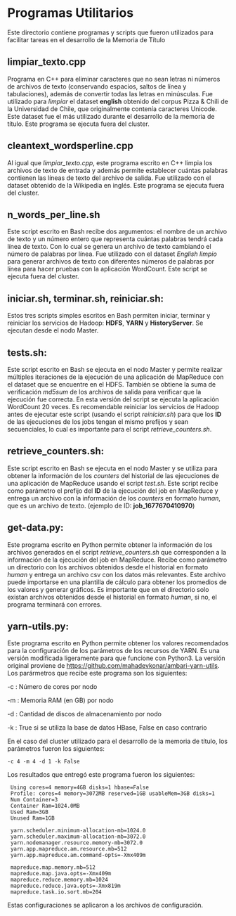 # Programas Utilitarios

Este directorio contiene programas y scripts que fueron utilizados para facilitar tareas en el desarrollo de la Memoria de Título

## limpiar_texto.cpp
Programa en C++ para eliminar caracteres que no sean letras ni números de archivos de texto (conservando espacios, saltos de línea y tabulaciones), además de convertir todas las letras en minúsculas. Fue utilizado para *limpiar* el dataset **english** obtenido del corpus Pizza & Chili de la Universidad de Chile, que originalmente contenía caracteres Unicode. Este dataset fue el más utilizado durante el desarrollo de la memoria de título. Este programa se ejecuta fuera del cluster.

## cleantext_wordsperline.cpp
Al igual que *limpiar_texto.cpp*, este programa escrito en C++ limpia los archivos de texto de entrada y además permite establecer cuántas palabras contienen las líneas de texto del archivo de salida. Fue utilizado con el dataset obtenido de la Wikipedia en inglés. Este programa se ejecuta fuera del cluster.

## n_words_per_line.sh
Este script escrito en Bash recibe dos argumentos: el nombre de un archivo de texto y un número entero que representa cuántas palabras tendrá cada línea de texto. Con lo cual se genera un archivo de texto cambiando el número de palabras por línea. Fue utilizado con el dataset *English limpio* para generar archivos de texto con diferentes números de palabras por línea para hacer pruebas con la aplicación WordCount. Este script se ejecuta fuera del cluster.

## iniciar.sh, terminar.sh, reiniciar.sh:
Estos tres scripts simples escritos en Bash permiten iniciar, terminar y reiniciar los servicios de Hadoop: **HDFS**, **YARN** y **HistoryServer**. Se ejecutan desde el nodo Master.

## tests.sh:
Este script escrito en Bash se ejecuta en el nodo Master y permite realizar múltiples iteraciones de la ejecución de una aplicación de MapReduce con el dataset que se encuentre en el HDFS. También se obtiene la suma de verificación *md5sum* de los archivos de salida para verificar que la ejecución fue correcta. En esta versión del script se ejecuta la aplicación WordCount 20 veces. Es recomendable reiniciar los servicios de Hadoop antes de ejecutar este script (usando el script *reiniciar.sh*) para que los **ID** de las ejecuciones de los jobs tengan el mismo prefijos y sean secuenciales, lo cual es importante para el script *retrieve_counters.sh*.

## retrieve_counters.sh:

Este script escrito en Bash se ejecuta en el nodo Master y se utiliza para obtener la información de los *counters* del historial de las ejecuciones de una aplicación de MapReduce usando el script *test.sh*. Este script recibe como parámetro el prefijo del **ID** de la ejecución del job en MapReduce y entrega un archivo con la información de los *counters* en formato *human*, que es un archivo de texto. (ejemplo de ID: **job_1677670410970**)

## get-data.py:

Este programa escrito en Python permite obtener la información de los archivos generados en el script *retrieve_counters.sh* que corresponden a la información de la ejecución del job en MapReduce. Recibe como parámetro un directorio con los archivos obtenidos desde el historial en formato *human* y entrega un archivo csv con los datos más relevantes. Este archivo puede importarse en una plantilla de cálculo para obtener los promedios de los valores y generar gráficos. Es importante que en el directorio solo existan archivos obtenidos desde el historial en formato *human*, si no, el programa terminará con errores.

## yarn-utils.py:

Este programa escrito en Python permite obtener los valores recomendados para la configuración de los parámetros de los recursos de YARN. Es una versión modificada ligeramente para que funcione con Python3. La versión original proviene de https://github.com/mahadevkonar/ambari-yarn-utils. Los parármetros que recibe este programa son los siguientes:

-c : Número de cores por nodo

-m : Memoria RAM (en GB) por nodo

-d : Cantidad de discos de almacenamiento por nodo

-k : True si se utiliza la base de datos HBase, False en caso contrario

En el caso del cluster utilizado para el desarrollo de la memoria de título, los parámetros fueron los siguientes:

```
-c 4 -m 4 -d 1 -k False
```
Los resultados que entregó este programa fueron los siguientes:

```
 Using cores=4 memory=4GB disks=1 hbase=False
 Profile: cores=4 memory=3072MB reserved=1GB usableMem=3GB disks=1
 Num Container=3
 Container Ram=1024.0MB
 Used Ram=3GB
 Unused Ram=1GB
 
 yarn.scheduler.minimum-allocation-mb=1024.0
 yarn.scheduler.maximum-allocation-mb=3072.0
 yarn.nodemanager.resource.memory-mb=3072.0
 yarn.app.mapreduce.am.resource.mb=512
 yarn.app.mapreduce.am.command-opts=-Xmx409m
 
 mapreduce.map.memory.mb=512
 mapreduce.map.java.opts=-Xmx409m
 mapreduce.reduce.memory.mb=1024
 mapreduce.reduce.java.opts=-Xmx819m
 mapreduce.task.io.sort.mb=204
 ```
Estas configuraciones se aplicaron a los archivos de configuración.
